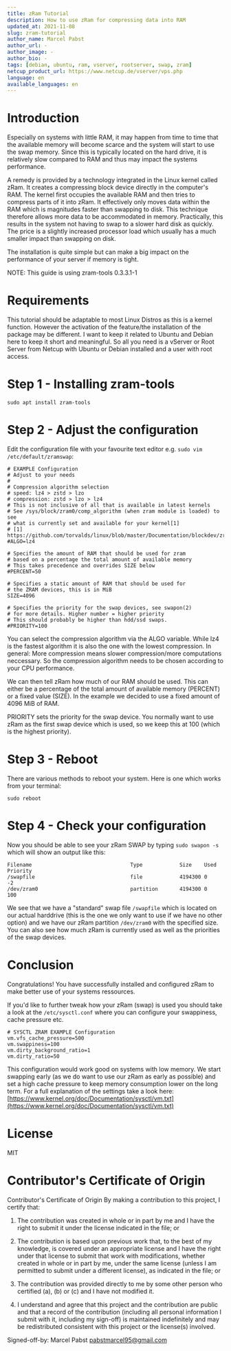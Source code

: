 ```yaml
---
title: zRam Tutorial
description: How to use zRam for compressing data into RAM
updated_at: 2021-11-08
slug: zram-tutorial
author_name: Marcel Pabst
author_url: -
author_image: -
author_bio: -
tags: [debian, ubuntu, ram, vserver, rootserver, swap, zram]
netcup_product_url: https://www.netcup.de/vserver/vps.php
language: en
available_languages: en
---
```


# Introduction
Especially on systems with little RAM, it may happen from time to time that the available memory will become scarce and the system will start to use the swap memory. Since this is typically located on the hard drive, it is relatively slow compared to RAM and thus may impact the systems performance.

A remedy is provided by a technology integrated in the Linux kernel called zRam. It creates a compressing block device directly in the computer's RAM. The kernel first occupies the available RAM and then tries to compress parts of it into zRam. It effectively only moves data within the RAM which is magnitudes faster than swapping to disk. This technique therefore allows more data to be accommodated in memory. Practically, this results in the system not having to swap to a slower hard disk as quickly. The price is a slightly increased processor load which usually has a much smaller impact than swapping on disk.

The installation is quite simple but can make a big impact on the performance of your server if memory is tight.

NOTE: This guide is using zram-tools 0.3.3.1-1

# Requirements
This tutorial should be adaptable to most Linux Distros as this is a kernel function. However the activation of the feature/the installation of the package may be different. I want to keep it related to Ubuntu and Debian here to keep it short and meaningful. So all you need is a vServer or Root Server from Netcup with Ubuntu or Debian installed and a user with root access.

# Step 1 - Installing zram-tools
```
sudo apt install zram-tools
```
# Step 2 - Adjust the configuration
Edit the configuration file with your favourite text editor e.g. `sudo vim /etc/default/zramswap`:
```
# EXAMPLE Configuration
# Adjust to your needs
#
# Compression algorithm selection
# speed: lz4 > zstd > lzo
# compression: zstd > lzo > lz4
# This is not inclusive of all that is available in latest kernels
# See /sys/block/zram0/comp_algorithm (when zram module is loaded) to see
# what is currently set and available for your kernel[1]
# [1]  https://github.com/torvalds/linux/blob/master/Documentation/blockdev/zram.txt#L86
#ALGO=lz4

# Specifies the amount of RAM that should be used for zram
# based on a percentage the total amount of available memory
# This takes precedence and overrides SIZE below
#PERCENT=50

# Specifies a static amount of RAM that should be used for
# the ZRAM devices, this is in MiB
SIZE=4096

# Specifies the priority for the swap devices, see swapon(2)
# for more details. Higher number = higher priority
# This should probably be higher than hdd/ssd swaps.
#PRIORITY=100
```
You can select the compression algorithm via the ALGO variable. While lz4 is the fastest algorithm it is also the one with the lowest compression. In general: More compression means slower compression/more computations neccessary. So the compression algorithm needs to be chosen according to your CPU performance.

We can then tell zRam how much of our RAM should be used. This can either be a percentage of the total amount of available memory (PERCENT) or a fixed value (SIZE). In the example we decided to use a fixed amount of 4096 MiB of RAM. 

PRIORITY sets the priority for the swap device. You normally want to use zRam as the first swap device which is used, so we keep this at 100 (which is the highest priority). 

# Step 3 - Reboot
There are various methods to reboot your system. Here is one which works from your terminal:
```
sudo reboot
```

# Step 4 - Check your configuration
Now you should be able to see your zRam SWAP by typing `sudo swapon -s` which will show an output like this:
```
Filename                                Type            Size    Used    Priority
/swapfile                               file            4194300 0       -2
/dev/zram0                              partition       4194300 0       100
```
We see that we have a "standard" swap file `/swapfile` which is located on our actual harddrive (this is the one we only want to use if we have no other option) and we have our zRam partition `/dev/zram0` with the specified size. You can also see how much zRam is currently used as well as the priorities of the swap devices.

# Conclusion
Congratulations! You have successfully installed and configured zRam to make better use of your systems ressources. 

If you'd like to further tweak how your zRam (swap) is used you should take a look at the `/etc/sysctl.conf` where you can configure your swappiness, cache pressure etc.
```
# SYSCTL ZRAM EXAMPLE Configuration
vm.vfs_cache_pressure=500
vm.swappiness=100
vm.dirty_background_ratio=1
vm.dirty_ratio=50
```
This configuration would work good on systems with low memory. We start swapping early (as we do want to use our zRam as early as possible) and set a high cache pressure to keep memory consumption lower on the long term. For a full explanation of the settings take a look here: [https://www.kernel.org/doc/Documentation/sysctl/vm.txt](https://www.kernel.org/doc/Documentation/sysctl/vm.txt)

# License
MIT

# Contributor's Certificate of Origin
Contributor's Certificate of Origin By making a contribution to this project, I certify that:

 1) The contribution was created in whole or in part by me and I have the right to submit it under the license indicated in the file; or

 2) The contribution is based upon previous work that, to the best of my knowledge, is covered under an appropriate license and I have the right under that license to submit that work with modifications, whether created in whole or in part by me, under the same license (unless I am permitted to submit under a different license), as indicated in the file; or

 3) The contribution was provided directly to me by some other person who certified (a), (b) or (c) and I have not modified it.

 4) I understand and agree that this project and the contribution are public and that a record of the contribution (including all personal information I submit with it, including my sign-off) is maintained indefinitely and may be redistributed consistent with this project or the license(s) involved.

Signed-off-by: Marcel Pabst [pabstmarcel95@gmail.com](mailto:pabstmarcel95@gmail.com)

